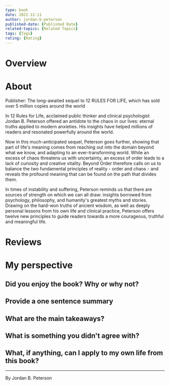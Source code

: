 ```yaml
---
type: book
date: 2022-12-11
author: jordan-b-peterson
published-date: {Published Date}
related-topics: {Related Topics}
tags: {Tags}
rating: {Rating}
---
```


# Overview




# About

Publisher:
The long-awaited sequel to 12 RULES FOR LIFE, which has sold over 5 million copies around the world  
  
In 12 Rules for Life, acclaimed public thinker and clinical psychologist Jordan B. Peterson offered an antidote to the chaos in our lives: eternal truths applied to modern anxieties. His insights have helped millions of readers and resonated powerfully around the world.  
  
Now in this much-anticipated sequel, Peterson goes further, showing that part of life's meaning comes from reaching out into the domain beyond what we know, and adapting to an ever-transforming world. While an excess of chaos threatens us with uncertainty, an excess of order leads to a lack of curiosity and creative vitality. Beyond Order therefore calls on us to balance the two fundamental principles of reality - order and chaos - and reveals the profound meaning that can be found on the path that divides them.  
  
In times of instability and suffering, Peterson reminds us that there are sources of strength on which we can all draw: insights borrowed from psychology, philosophy, and humanity's greatest myths and stories. Drawing on the hard-won truths of ancient wisdom, as well as deeply personal lessons from his own life and clinical practice, Peterson offers twelve new principles to guide readers towards a more courageous, truthful and meaningful life.

# Reviews




# My perspective


## Did you enjoy the book?  Why or why not?


## Provide a one sentence summary


## What are the main takeaways?


## What  is something you didn't agree with?


## What, if anything, can I apply to my own life from this book?






---
By Jordan B. Peterson

